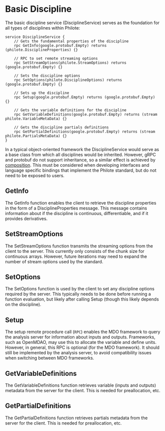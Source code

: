 # Basic Discipline

The basic discipline service (DisciplineService) serves as the foundation for
all types of disciplines within Philote:

    service DisciplineService {
        // Gets the fundamental properties of the discipline
        rpc GetInfo(google.protobuf.Empty) returns (philote.DisciplineProperties) {}

        // RPC to set remote streaming options
        rpc SetStreamOptions(philote.StreamOptions) returns (google.protobuf.Empty) {}

        // Sets the discipline options
        rpc SetOptions(philote.DisciplineOptions) returns (google.protobuf.Empty) {}

        // Sets up the discipline
        rpc Setup(google.protobuf.Empty) returns (google.protobuf.Empty) {}

        // Gets the variable definitions for the discipline
        rpc GetVariableDefinitions(google.protobuf.Empty) returns (stream philote.VariableMetaData) {}

        // Gets the discipline partials definitions
        rpc GetPartialDefinitions(google.protobuf.Empty) returns (stream philote.PartialsMetaData) {}
    }

In a typical object-oriented framework the DisciplineService would serve as a
base class from which all disciplines would be inherited. However, gRPC and
protobuf do not support inheritance, so a similar effect is achieved by
[composition](https://en.wikipedia.org/wiki/Composition_over_inheritance). This
must be considered when developing interfaces and language specific bindings
that implement the Philote standard, but do not need to be exposed to users.

## GetInfo
The GetInfo function enables the client to retrieve the discipline properties in
the form of a DisciplineProperties message. This message contains information
about if the discipline is continuous, differentiable, and if it provides
derivatives.


## SetStreamOptions
The SetStreamOptions function transmits the streaming options from the client to
the server. This currently only consists of the chunk size for continuous
arrays. However, future iterations may need to expand the number of stream
options used by the standard.

## SetOptions

The SetOptions function is used by the client to set any discipline options
required by the server. This typically needs to be done before running a
function evaluation, but likely after calling Setup (though this likely depends
on the discipline).

## Setup

The setup remote procedure call (``RPC``) enables the MDO framework to query the
analysis server for information about inputs and outputs. Frameworks, such as
OpenMDAO, may use this to allocate the variable and define units. However, in
general, this RPC is optional (for the MDO framework). It should still be
implemented by the analysis server, to avoid compatibility issues when switching
between MDO frameworks.

## GetVariableDefinitions

The GetVariableDefinitions function retrieves variable (inputs and outputs)
metadata from the server for the client. This is needed for preallocation, etc.

## GetPartialDefinitions

The GetPartialDefinitions function retrieves partials metadata from the server
for the client. This is needed for preallocation, etc.